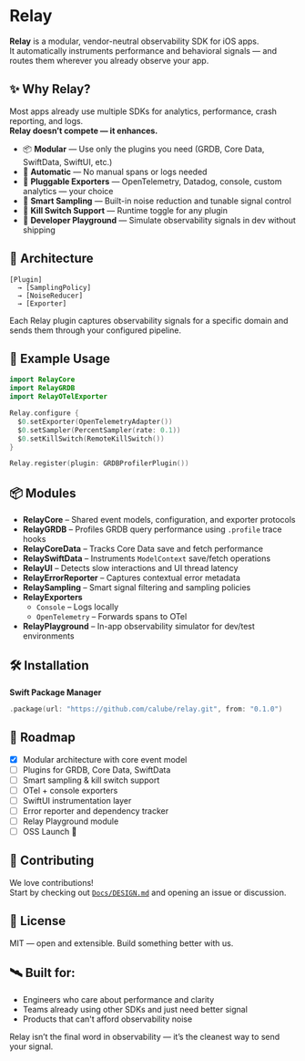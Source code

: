 # Relay

**Relay** is a modular, vendor-neutral observability SDK for iOS apps.  
It automatically instruments performance and behavioral signals — and routes them wherever you already observe your app.

## ✨ Why Relay?

Most apps already use multiple SDKs for analytics, performance, crash reporting, and logs.  
**Relay doesn’t compete — it enhances.**

- 📦 **Modular** — Use only the plugins you need (GRDB, Core Data, SwiftData, SwiftUI, etc.)
- 🎯 **Automatic** — No manual spans or logs needed
- 🔌 **Pluggable Exporters** — OpenTelemetry, Datadog, console, custom analytics — your choice
- 🧠 **Smart Sampling** — Built-in noise reduction and tunable signal control
- 🚦 **Kill Switch Support** — Runtime toggle for any plugin
- 🧰 **Developer Playground** — Simulate observability signals in dev without shipping


## 🧱 Architecture

```
[Plugin]
  → [SamplingPolicy]
  → [NoiseReducer]
  → [Exporter]
```

Each Relay plugin captures observability signals for a specific domain and sends them through your configured pipeline.

## 🔌 Example Usage

```swift
import RelayCore
import RelayGRDB
import RelayOTelExporter

Relay.configure {
  $0.setExporter(OpenTelemetryAdapter())
  $0.setSampler(PercentSampler(rate: 0.1))
  $0.setKillSwitch(RemoteKillSwitch())
}

Relay.register(plugin: GRDBProfilerPlugin())
```

## 📦 Modules

- **RelayCore** – Shared event models, configuration, and exporter protocols
- **RelayGRDB** – Profiles GRDB query performance using `.profile` trace hooks
- **RelayCoreData** – Tracks Core Data save and fetch performance
- **RelaySwiftData** – Instruments `ModelContext` save/fetch operations
- **RelayUI** – Detects slow interactions and UI thread latency
- **RelayErrorReporter** – Captures contextual error metadata
- **RelaySampling** – Smart signal filtering and sampling policies
- **RelayExporters**
  - `Console` – Logs locally
  - `OpenTelemetry` – Forwards spans to OTel
- **RelayPlayground** – In-app observability simulator for dev/test environments

## 🛠 Installation

**Swift Package Manager**

```swift
.package(url: "https://github.com/calube/relay.git", from: "0.1.0")
```

## 🔭 Roadmap

- [x] Modular architecture with core event model
- [ ] Plugins for GRDB, Core Data, SwiftData
- [ ] Smart sampling & kill switch support
- [ ] OTel + console exporters
- [ ] SwiftUI instrumentation layer
- [ ] Error reporter and dependency tracker
- [ ] Relay Playground module
- [ ] OSS Launch 🚀

## 🤝 Contributing

We love contributions!  
Start by checking out [`Docs/DESIGN.md`](./Docs/DESIGN.md) and opening an issue or discussion.

## 🧪 License

MIT — open and extensible. Build something better with us.

## 🛰 Built for:
- Engineers who care about performance and clarity
- Teams already using other SDKs and just need better signal
- Products that can't afford observability noise

Relay isn’t the final word in observability — it’s the cleanest way to send your signal.
